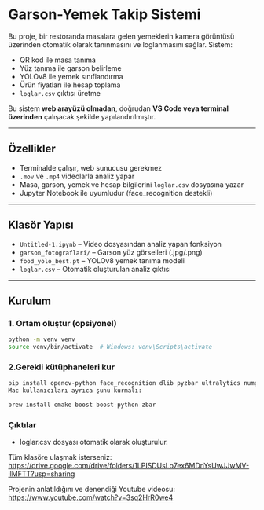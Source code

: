 # Garson-Yemek Takip Sistemi 

Bu proje, bir restoranda masalara gelen yemeklerin kamera görüntüsü üzerinden otomatik olarak tanınmasını ve loglanmasını sağlar. Sistem:

- QR kod ile masa tanıma  
- Yüz tanıma ile garson belirleme 
- YOLOv8 ile yemek sınıflandırma  
- Ürün fiyatları ile hesap toplama  
- `loglar.csv` çıktısı üretme

Bu sistem **web arayüzü olmadan**, doğrudan **VS Code veya terminal üzerinden** çalışacak şekilde yapılandırılmıştır.

---

## Özellikler

- Terminalde çalışır, web sunucusu gerekmez  
- `.mov` ve `.mp4` videolarla analiz yapar    
- Masa, garson, yemek ve hesap bilgilerini `loglar.csv` dosyasına yazar  
- Jupyter Notebook ile uyumludur (face_recognition destekli)

---

## Klasör Yapısı

- `Untitled-1.ipynb` – Video dosyasından analiz yapan fonksiyon  
- `garson_fotograflari/` – Garson yüz görselleri (.jpg/.png)  
- `food_yolo_best.pt` – YOLOv8 yemek tanıma modeli  
- `loglar.csv` – Otomatik oluşturulan analiz çıktısı  

---

## Kurulum

### 1. Ortam oluştur (opsiyonel)

```bash
python -m venv venv
source venv/bin/activate  # Windows: venv\Scripts\activate
 ``` 

### 2.Gerekli kütüphaneleri kur

```bash
pip install opencv-python face_recognition dlib pyzbar ultralytics numpy
Mac kullanıcıları ayrıca şunu kurmalı:

brew install cmake boost boost-python zbar
 ```
### Çıktılar
- loglar.csv dosyası otomatik olarak oluşturulur.


Tüm klasöre ulaşmak isterseniz: https://drive.google.com/drive/folders/1LPISDUsLo7ex6MDnYsUwJJwMV-ilMFTT?usp=sharing

Projenin anlatıldığını ve denendiği Youtube videosu: https://www.youtube.com/watch?v=3sq2HrR0we4

 
